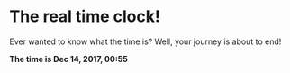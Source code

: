# The real time clock!

Ever wanted to know what the time is? Well, your journey is about to end!

**The time is Dec 14, 2017, 00:55**